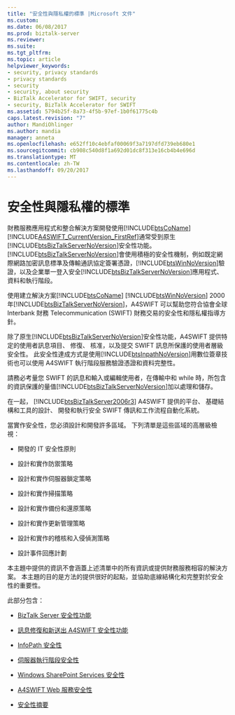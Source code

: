 ```yaml
---
title: "安全性與隱私權的標準 |Microsoft 文件"
ms.custom: 
ms.date: 06/08/2017
ms.prod: biztalk-server
ms.reviewer: 
ms.suite: 
ms.tgt_pltfrm: 
ms.topic: article
helpviewer_keywords:
- security, privacy standards
- privacy standards
- security
- security, about security
- BizTalk Accelerator for SWIFT, security
- security, BizTalk Accelerator for SWIFT
ms.assetid: 5794b25f-8a73-4f5b-97ef-1b0f61775c4b
caps.latest.revision: "7"
author: MandiOhlinger
ms.author: mandia
manager: anneta
ms.openlocfilehash: e652ff10c4ebfaf00069f3a7197dfd739eb680e1
ms.sourcegitcommit: cb908c540d8f1a692d01dc8f313e16cb4b4e696d
ms.translationtype: MT
ms.contentlocale: zh-TW
ms.lasthandoff: 09/20/2017
---
```

# <a name="security-and-privacy-standards"></a>安全性與隱私權的標準
財務服務應用程式和整合解決方案開發使用[!INCLUDE[btsCoName](../../includes/btsconame-md.md)][!INCLUDE[A4SWIFT_CurrentVersion_FirstRef](../../includes/a4swift-currentversion-firstref-md.md)]通常受到原生[!INCLUDE[btsBizTalkServerNoVersion](../../includes/btsbiztalkservernoversion-md.md)]安全性功能。 [!INCLUDE[btsBizTalkServerNoVersion](../../includes/btsbiztalkservernoversion-md.md)]會使用積極的安全性機制，例如既定網際網路加密訊息標準及傳輸通訊協定簽署憑證，[!INCLUDE[btsWinNoVersion](../../includes/btswinnoversion-md.md)]驗證，以及企業單一登入安全[!INCLUDE[btsBizTalkServerNoVersion](../../includes/btsbiztalkservernoversion-md.md)]應用程式、 資料和執行階段。  
  
 使用建立解決方案[!INCLUDE[btsCoName](../../includes/btsconame-md.md)] [!INCLUDE[btsWinNoVersion](../../includes/btswinnoversion-md.md)] 2000年[!INCLUDE[btsBizTalkServerNoVersion](../../includes/btsbiztalkservernoversion-md.md)]，A4SWIFT 可以幫助您符合協會全球 Interbank 財務 Telecommunication (SWIFT) 財務交易的安全性和隱私權指導方針。  
  
 除了原生[!INCLUDE[btsBizTalkServerNoVersion](../../includes/btsbiztalkservernoversion-md.md)]安全性功能，A4SWIFT 提供特定的使用者訊息項目、 修復、 核准，以及提交 SWIFT 訊息所保護的使用者層級安全性。 此安全性達成方式是使用[!INCLUDE[btsInpathNoVersion](../../includes/btsinpathnoversion-md.md)]用數位簽章技術也可以使用 A4SWIFT 執行階段服務驗證憑證和資料完整性。  
  
 請務必考量您 SWIFT 的訊息和輸入或編輯使用者，在傳輸中和 while 時，所包含的資訊保護的量值[!INCLUDE[btsBizTalkServerNoVersion](../../includes/btsbiztalkservernoversion-md.md)]加以處理和儲存。  
  
 在一起， [!INCLUDE[btsBizTalkServer2006r3](../../includes/btsbiztalkserver2006r3-md.md)] A4SWIFT 提供的平台、 基礎結構和工具的設計、 開發和執行安全 SWIFT 傳訊和工作流程自動化系統。  
  
 當實作安全性，您必須設計和開發許多區域。 下列清單是這些區域的高層級檢視：  
  
-   開發的 IT 安全性原則  
  
-   設計和實作防禦策略  
  
-   設計和實作伺服器鎖定策略  
  
-   設計和實作掃描策略  
  
-   設計和實作備份和還原策略  
  
-   設計和實作更新管理策略  
  
-   設計和實作的稽核和入侵偵測策略  
  
-   設計事件回應計劃  
  
 本主題中提供的資訊不會涵蓋上述清單中的所有資訊或提供財務服務相容的解決方案。 本主題的目的是方法的提供很好的起點，並協助底線結構化和完整對於安全性的重要性。  
  
 此部分包含：  
  
-   [BizTalk Server 安全性功能](../../adapters-and-accelerators/accelerator-swift/biztalk-server-security-features.md)  
  
-   [訊息修復和新送出 A4SWIFT 安全性功能](../../adapters-and-accelerators/accelerator-swift/a4swift-security-features-for-message-repair-and-new-submission.md)  
  
-   [InfoPath 安全性](../../adapters-and-accelerators/accelerator-swift/infopath-security.md)  
  
-   [伺服器執行階段安全性](../../adapters-and-accelerators/accelerator-swift/server-runtime-security.md)  
  
-   [Windows SharePoint Services 安全性](../../adapters-and-accelerators/accelerator-swift/windows-sharepoint-services-security.md)  
  
-   [A4SWIFT Web 服務安全性](../../adapters-and-accelerators/accelerator-swift/a4swift-web-service-security.md)  
  
-   [安全性摘要](../../adapters-and-accelerators/accelerator-swift/security-summary.md)